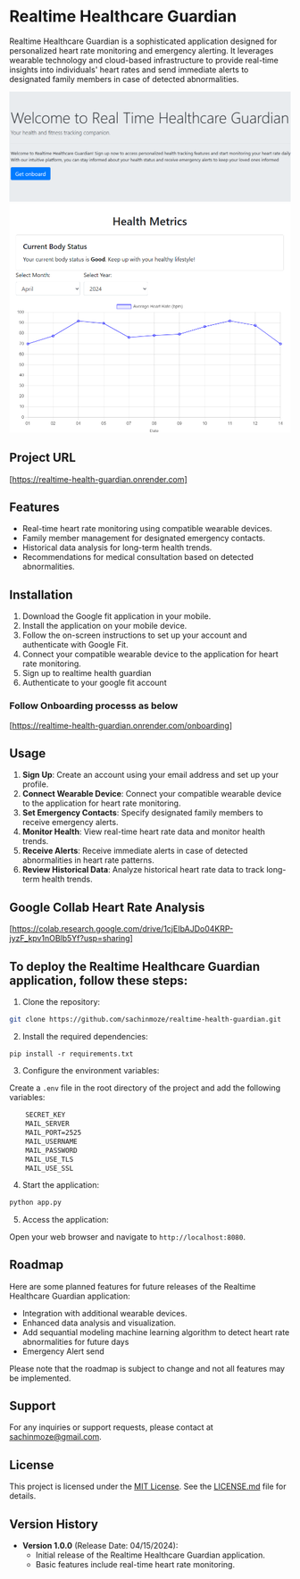 # Realtime Healthcare Guardian

Realtime Healthcare Guardian is a sophisticated application designed for personalized heart rate monitoring and emergency alerting. It leverages wearable technology and cloud-based infrastructure to provide real-time insights into individuals' heart rates and send immediate alerts to designated family members in case of detected abnormalities.

![Screenshot 1](static/home-snip.png)
![Screenshot 2](static/metrics.png)

## Project URL
[https://realtime-health-guardian.onrender.com]

## Features

- Real-time heart rate monitoring using compatible wearable devices.
- Family member management for designated emergency contacts.
- Historical data analysis for long-term health trends.
- Recommendations for medical consultation based on detected abnormalities.

## Installation

1. Download the Google fit application in your mobile.
2. Install the application on your mobile device.
3. Follow the on-screen instructions to set up your account and authenticate with Google Fit.
4. Connect your compatible wearable device to the application for heart rate monitoring.
5. Sign up to realtime health guardian
6. Authenticate to your google fit account

### Follow Onboarding processs as below
[https://realtime-health-guardian.onrender.com/onboarding]

## Usage

1. **Sign Up**: Create an account using your email address and set up your profile.
2. **Connect Wearable Device**: Connect your compatible wearable device to the application for heart rate monitoring.
3. **Set Emergency Contacts**: Specify designated family members to receive emergency alerts.
4. **Monitor Health**: View real-time heart rate data and monitor health trends.
5. **Receive Alerts**: Receive immediate alerts in case of detected abnormalities in heart rate patterns.
6. **Review Historical Data**: Analyze historical heart rate data to track long-term health trends.


## Google Collab Heart Rate Analysis 
[https://colab.research.google.com/drive/1cjEIbAJDo04KRP-jyzF_kpv1nOBlb5Yf?usp=sharing]

## To deploy the Realtime Healthcare Guardian application, follow these steps:

1. Clone the repository:

  ```bash
  git clone https://github.com/sachinmoze/realtime-health-guardian.git
  ```

2. Install the required dependencies:

  ```
  pip install -r requirements.txt
  ```

3. Configure the environment variables:

  Create a `.env` file in the root directory of the project and add the following variables:

  ```plaintext
      SECRET_KEY 
      MAIL_SERVER
      MAIL_PORT=2525
      MAIL_USERNAME
      MAIL_PASSWORD
      MAIL_USE_TLS
      MAIL_USE_SSL
  ```

4. Start the application:

  ```bash
  python app.py
  ```

5. Access the application:

  Open your web browser and navigate to `http://localhost:8080`.


## Roadmap

Here are some planned features for future releases of the Realtime Healthcare Guardian application:

- Integration with additional wearable devices.
- Enhanced data analysis and visualization.
- Add sequantial modeling machine learning algorithm to detect heart rate abnormalities for future days
- Emergency Alert send

Please note that the roadmap is subject to change and not all features may be implemented.

## Support

For any inquiries or support requests, please contact at [sachinmoze@gmail.com](mailto:sachinmoze@gmail.com).

## License

This project is licensed under the [MIT License](LICENSE.md). See the [LICENSE.md](LICENSE.md) file for details.

## Version History

- **Version 1.0.0** (Release Date: 04/15/2024):
  - Initial release of the Realtime Healthcare Guardian application.
  - Basic features include real-time heart rate monitoring.





